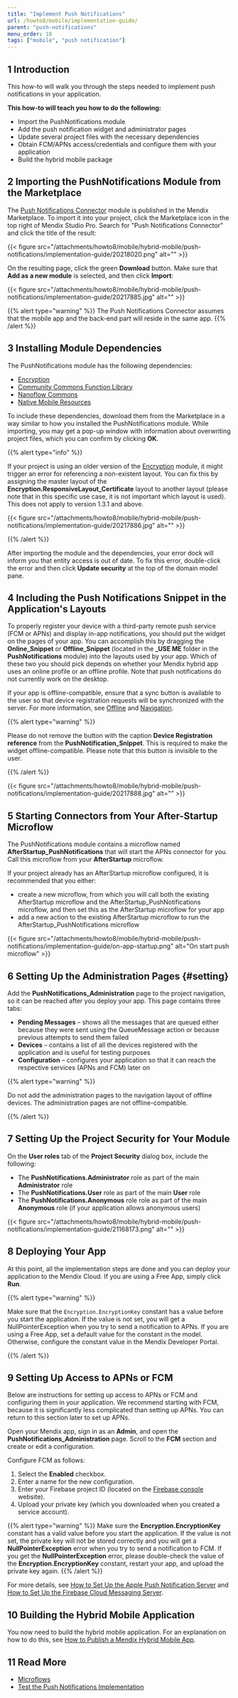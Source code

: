 ```yaml
---
title: "Implement Push Notifications"
url: /howto8/mobile/implementation-guide/
parent: "push-notifications"
menu_order: 10
tags: ["mobile", "push notification"]
---
```


## 1 Introduction

This how-to will walk you through the steps needed to implement push notifications in your application.

**This how-to will teach you how to do the following:**

* Import the PushNotifications module
* Add the push notification widget and administrator pages
* Update several project files with the necessary dependencies
* Obtain FCM/APNs access/credentials and configure them with your application
* Build the hybrid mobile package

## 2 Importing the PushNotifications Module from the Marketplace

The [Push Notifications Connector](/appstore/modules/push-notifications/) module is published in the Mendix Marketplace. To import it into your project, click the Marketplace icon in the top right of Mendix Studio Pro. Search for "Push Notifications Connector" and click the title of the result:

{{< figure src="/attachments/howto8/mobile/hybrid-mobile/push-notifications/implementation-guide/20218020.png" alt="" >}}

On the resulting page, click the green **Download** button. Make sure that **Add as a new module** is selected, and then click **Import**:

{{< figure src="/attachments/howto8/mobile/hybrid-mobile/push-notifications/implementation-guide/20217885.jpg" alt="" >}}

{{% alert type="warning" %}}
The Push Notifications Connector assumes that the mobile app and the back-end part will reside in the same app.
{{% /alert %}}

## 3 Installing Module Dependencies

The PushNotifications module has the following dependencies:

 * [Encryption](/appstore/modules/encryption/)
 * [Community Commons Function Library](/appstore/modules/community-commons-function-library/)
 * [Nanoflow Commons](https://marketplace.mendix.com/link/component/109515/)
 * [Native Mobile Resources](/appstore/modules/native-mobile-resources/)

To include these dependencies, download them from the Marketplace in a way similar to how you installed the PushNotifications module. While importing, you may get a pop-up window with information about overwriting project files, which you can confirm by clicking **OK**.

{{% alert type="info" %}}

If your project is using an older version of the [Encryption](/appstore/modules/encryption/) module, it might trigger an error for referencing a non-existent layout. You can fix this by assigning the master layout of the **Encryption.ResponsiveLayout_Certificate** layout to another layout (please note that in this specific use case, it is not important which layout is used). This does not apply to version 1.3.1 and above.

{{< figure src="/attachments/howto8/mobile/hybrid-mobile/push-notifications/implementation-guide/20217886.jpg" alt="" >}}

{{% /alert %}}

After importing the module and the dependencies, your error dock will inform you that entity access is out of date. To fix this error, double-click the error and then click **Update security** at the top of the domain model pane.

## 4 Including the Push Notifications Snippet in the Application's Layouts

To properly register your device with a third-party remote push service (FCM or APNs) and display in-app notifications, you should put the widget on the pages of your app. You can accomplish this by dragging the **Online_Snippet** or **Offline_Snippet** (located in the **_USE ME** folder in the **PushNotifications** module) into the layouts used by your app. Which of these two you should pick depends on whether your Mendix hybrid app uses an online profile or an offline profile. Note that push notifications do not currently work on the desktop.

If your app is offline-compatible, ensure that a sync button is available to the user so that device registration requests will be synchronized with the server. For more information, see [Offline](/refguide8/offline-first/) and [Navigation](/refguide8/navigation/#hybrid-profiles).

{{% alert type="warning" %}}

Please do not remove the button with the caption **Device Registration reference** from the **PushNotification_Snippet**. This is required to make the widget offline-compatible. Please note that this button is invisible to the user.

{{% /alert %}}

{{< figure src="/attachments/howto8/mobile/hybrid-mobile/push-notifications/implementation-guide/20217888.jpg" alt="" >}}

## 5 Starting Connectors from Your After-Startup Microflow

The PushNotifications module contains a microflow named **AfterStartup_PushNotifications** that will start the APNs connector for you. Call this microflow from your **AfterStartup** microflow.

If your project already has an AfterStartup microflow configured, it is recommended that you either: 

* create a new microflow, from which you will call both the existing AfterStartup microflow and the AfterStartup_PushNotifications microflow, and then set this as the AfterStartup microflow for your app
* add a new action to the existing AfterStartup microflow to run the AfterStartup_PushNotifications microflow

{{< figure src="/attachments/howto8/mobile/hybrid-mobile/push-notifications/implementation-guide/on-app-startup.png" alt="On start push microflow" >}}

## 6 Setting Up the Administration Pages {#setting}

Add the **PushNotifications_Administration** page to the project navigation, so it can be reached after you deploy your app. This page contains three tabs:

* **Pending Messages** – shows all the messages that are queued either because they were sent using the QueueMessage action or because previous attempts to send them failed
* **Devices** – contains a list of all the devices registered with the application and is useful for testing purposes
* **Configuration** – configures your application so that it can reach the respective services (APNs and FCM) later on

{{% alert type="warning" %}}

Do not add the administration pages to the navigation layout of offline devices. The administration pages are not offline-compatible.

{{% /alert %}}

## 7 Setting Up the Project Security for Your Module

On the **User roles** tab of the **Project Security** dialog box, include the following:
* The **PushNotifications.Administrator** role as part of the main **Administrator** role
* The **PushNotifications.User** role as part of the main **User** role
* The **PushNotifications.Anonymous** role role as part of the main **Anonymous** role (if your application allows anonymous users)

{{< figure src="/attachments/howto8/mobile/hybrid-mobile/push-notifications/implementation-guide/21168173.png" alt="" >}}

## 8 Deploying Your App

At this point, all the implementation steps are done and you can deploy your application to the Mendix Cloud. If you are using a Free App, simply click **Run**.

{{% alert type="warning" %}}

Make sure that the `Encryption.EncryptionKey` constant has a value before you start the application. If the value is not set, you will get a NullPointerException when you try to send a notification to APNs. If you are using a Free App, set a default value for the constant in the model. Otherwise, configure the constant value in the Mendix Developer Portal.

{{% /alert %}}

## 9 Setting Up Access to APNs or FCM

Below are instructions for setting up access to APNs or FCM and configuring them in your application. We recommend starting with FCM, because it is significantly less complicated than setting up APNs. You can return to this section later to set up APNs.

Open your Mendix app, sign in as an **Admin**, and open the **PushNotifications_Administration** page. Scroll to the **FCM** section and create or edit a configuration. 

Configure FCM as follows:

1. Select the **Enabled** checkbox.
2. Enter a name for the new configuration.
3. Enter your Firebase project ID (located on the [Firebase console](https://console.firebase.google.com/) website).
4. Upload your private key (which you downloaded when you created a service account).

{{% alert type="warning" %}}
Make sure the **Encryption.EncryptionKey** constant has a valid value before you start the application. If the value is not set, the private key will not be stored correctly and you will get a **NullPointerException** error when you try to send a notification to FCM. If you get the **NullPointerException** error, please double-check the value of the **Encryption.EncryptionKey** constant, restart your app, and upload the private key again.
{{% /alert %}}

For more details, see [How to Set Up the Apple Push Notification Server](/howto8/mobile/setting-up-apple-push-notification-server/) and [How to Set Up the Firebase Cloud Messaging Server](/howto8/mobile/setting-up-google-firebase-cloud-messaging-server/).

## 10 Building the Hybrid Mobile Application

You now need to build the hybrid mobile application. For an explanation on how to do this, see [How to Publish a Mendix Hybrid Mobile App](/howto8/mobile/publishing-a-mendix-hybrid-mobile-app-in-mobile-app-stores/).

## 11 Read More

* [Microflows](/refguide8/microflows/)
* [Test the Push Notifications Implementation](/howto8/mobile/testing-the-implementation/)

